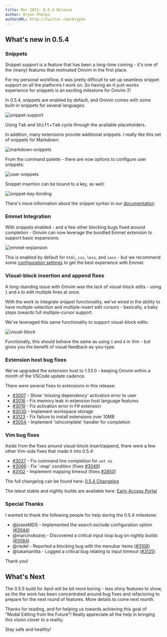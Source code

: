 ```yaml
---
title: Mar 2021: 0.5.4 Release
author: Bryan Phelps
authorURL: http://twitter.com/bryphe
---
```


## What's new in 0.5.4

### Snippets

Snippet support is a feature that has been a long-time coming - it's one of the (many) features that motivated Onivim in the first place.

For my personal workflow, it was pretty difficult to set up seamless snippet support on all the platforms I work on. So having an it-just-works experience for snippets
is an exciting milestone for Onivim 2!

In 0.5.4, snippets are enabled by default, and Onivim comes with some built-in snippets for several languages:

![snippet-support](https://user-images.githubusercontent.com/13532591/109021934-3276e700-7670-11eb-84d3-3637dc290016.gif)

Using <kbd>Tab</kbd> and <kbd>Shift</kbd>+<kbd>Tab</kbd> cycle through the available placeholders.

In addition, many extensions provide additional snippets. I really like this set of snippets for Markdown:

![markdown-snippets](https://user-images.githubusercontent.com/13532591/109021939-33a81400-7670-11eb-97d3-ebbcfa18c3cc.gif)

From the command palette - there are now options to configure user snippets:

![user-snippets](https://user-images.githubusercontent.com/13532591/109868107-1c42cb00-7c1c-11eb-9abf-49f762e57d33.gif)

Snippet insertion can be bound to a key, as well:

![snippet-key-binding](https://user-images.githubusercontent.com/13532591/109041574-082f2480-7684-11eb-9ee4-bc7bcbc89a2c.gif)

There's more information about the snippet syntax in our [documentation](https://onivim.github.io/docs/using-onivim/snippets)

### Emmet Integration

With snippets enabled - and a few other blocking bugs fixed around completion - Onivim can now leverage the bundled Emmet extension to support basic expansions:

![emmet-expansion](https://user-images.githubusercontent.com/13532591/109021943-34d94100-7670-11eb-88ba-bb8f96085d30.gif)

This is enabled by default for `html`, `css`, `less`, and `sass` - but we recommend some [configuration settings](https://onivim.github.io/docs/using-onivim/emmet#recommended-configuration) to get the best experience with Emmet.

### Visual-block insertion and append fixes

A long-standing issue with Onivim was the lack of visual-block edits - using `I` and `A` to edit multiple lines at once. 

With the work to integrate snippet functionality, we've wired in the ability to have multiple-selection and multiple-insert edit cursors - basically, a baby steps towards full multiple-cursor support.

We've leveraged this same functionality to support visual-block edits:

![visual-block](https://user-images.githubusercontent.com/13532591/109027545-c39c8c80-7675-11eb-89c4-2008a34d9632.gif)

Functionally, this should behave the same as using `I` and `A` in Vim - but gives you the benefit of visual feedback as-you-type.

### Extension host bug fixes

We've upgraded the extension host to 1.53.0 - keeping Onivim within a month of the VSCode update cadence.

There were several fixes to extensions in this release:

- [#3007](https://github.com/onivim/oni2/pulls/3007) - Show 'missing dependency' activation error to user
- [#3016](https://github.com/onivim/oni2/pulls/3016) - Fix memory leak in extension host language features
- [#3019](https://github.com/onivim/oni2/pulls/3019) - Fix activation error in F# extension
- [#3030](https://github.com/onivim/oni2/pulls/3030) - Implement workspace storage
- [#3123](https://github.com/onivim/oni2/pulls/3123) - Fix failure to install extensions over 10MB
- [#3054](https://github.com/onivim/oni2/pulls/3054) - Implement 'isIncomplete' handler for completion

### Vim bug fixes

Aside from the fixes around visual-block insert/append, there were a few other Vim-side fixes that made it into 0.5.4:

- [#3027](https://github.com/onivim/oni2/pulls/3027) - Fix command line completion for `set no`
- [#3066](https://github.com/onivim/oni2/pulls/3066) - Fix ':map' condition (fixes [#3049](https://github.com/onivim/oni2/issues/3049))
- [#3102](https://github.com/onivim/oni2/pulls/3102) - Implement mapping timeout (fixes [#2850](https://github.com/onivim/oni2/issues/2850))

The full changelog can be found here: [0.5.4 Changelog](https://github.com/onivim/oni2/blob/0488d50c47313e5bd5e10eb577d483c7adfb5f96/CHANGES_CURRENT.md)

The latest stable and nightly builds are available here: [Early Access Portal](https://v2.onivim.io/early-access-portal)

### Special Thanks

I wanted to thank the following people for help during the 0.5.4 milestone:

- @joseeMDS - Implemented  the search.exclude configuration option ([#3044](https://github.com/onivim/oni2/pulls/3044))
- @marcinokoziej - Discovered a critical input loop bug on nightly builds ([#3084](https://github.com/onivim/oni2/issues/3084))
- @riedel - Reported a blocking bug with the menubar items ([#3108](https://github.com/onivim/oni2/issues/3108))
- @lukamanitta - Logged a critical bug relating to input timeout ([#3125](https://github.com/onivim/oni2/issues/3125))

Thank you!

## What's Next

The 0.5.5 build for April will be bit more boring - less shiny features to show, as the the work has been concentrated around bug fixes and refactoring to prepare for the next round of features. More details to come next month.

Thanks for reading, and for helping us towards achieving this goal of "Modal Editing from the Future"! Really appreciate all the help in bringing this vision closer to a reality.

Stay safe and healthy!
